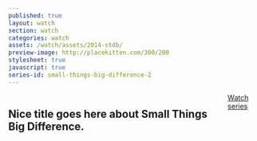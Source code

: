 ```yaml
---
published: true
layout: watch
section: watch
categories: watch
assets: /watch/assets/2014-stdb/
preview-image: http://placekitten.com/300/200
stylesheet: true
javascript: true
series-id: small-things-big-difference-2
---
```


<section class="page-section section-first">
  <div class="row">
    <div class="medium-6 columns">
      <h1>Nice title goes here about Small Things Big Difference.</h1>
      <a href="#messages" class="action down-2-black">Watch series</a>
    </div>
  </div>
</section>